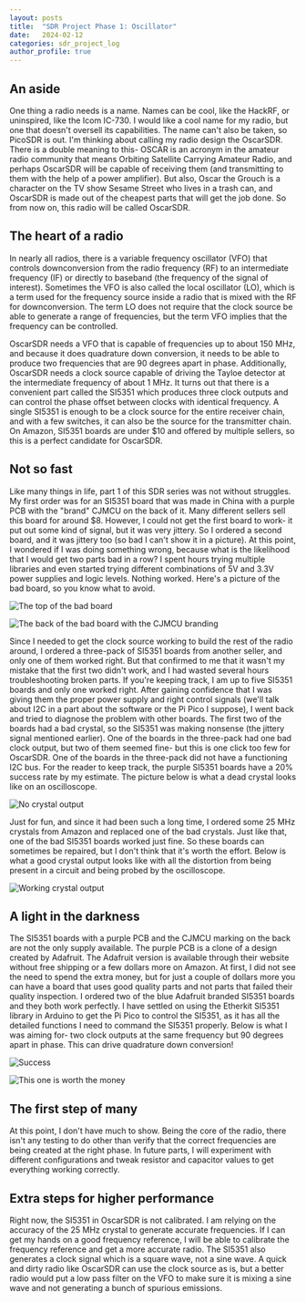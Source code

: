 ```yaml
---
layout: posts
title:  "SDR Project Phase 1: Oscillator"
date:   2024-02-12
categories: sdr_project_log
author_profile: true
---
```


## An aside
One thing a radio needs is a name.  Names can be cool, like the HackRF, or uninspired, like the Icom IC-730.  I would like a cool name for my radio, but one that doesn't oversell its capabilities.  The name can't also be taken, so PicoSDR is out.  I'm thinking about calling my radio design the OscarSDR.  There is a double meaning to this- OSCAR is an acronym in the amateur radio community that means Orbiting Satellite Carrying Amateur Radio, and perhaps OscarSDR will be capable of receiving them (and transmitting to them with the help of a power amplifier).  But also, Oscar the Grouch is a character on the TV show Sesame Street who lives in a trash can, and OscarSDR is made out of the cheapest parts that will get the job done.  So from now on, this radio will be called OscarSDR.

## The heart of a radio
In nearly all radios, there is a variable frequency oscillator (VFO) that controls downconversion from the radio frequency (RF) to an intermediate frequency (IF) or directly to baseband (the frequency of the signal of interest).  Sometimes the VFO is also called the local oscillator (LO), which is a term used for the frequency source inside a radio that is mixed with the RF for downconversion.  The term LO does not require that the clock source be able to generate a range of frequencies, but the term VFO implies that the frequency can be controlled.

OscarSDR needs a VFO that is capable of frequencies up to about 150 MHz, and because it does quadrature down conversion, it needs to be able to produce two frequencies that are 90 degrees apart in phase.  Additionally, OscarSDR needs a clock source capable of driving the Tayloe detector at the intermediate frequency of about 1 MHz.  It turns out that there is a convenient part called the SI5351 which produces three clock outputs and can control the phase offset between clocks with identical frequency.  A single SI5351 is enough to be a clock source for the entire receiver chain, and with a few switches, it can also be the source for the transmitter chain.  On Amazon, SI5351 boards are under $10 and offered by multiple sellers, so this is a perfect candidate for OscarSDR.

## Not so fast
Like many things in life, part 1 of this SDR series was not without struggles.  My first order was for an SI5351 board that was made in China with a purple PCB with the "brand" CJMCU on the back of it.  Many different sellers sell this board for around $8.  However, I could not get the first board to work- it put out some kind of signal, but it was very jittery.  So I ordered a second board, and it was jittery too (so bad I can't show it in a picture).  At this point, I wondered if I was doing something wrong, because what is the likelihood that I would get two parts bad in a row?  I spent hours trying multiple libraries and even started trying different combinations of 5V and 3.3V power supplies and logic levels.  Nothing worked.  Here's a picture of the bad board, so you know what to avoid.

![The top of the bad board](/assets/images/phase1/BadBoard1.png)

![The back of the bad board with the CJMCU branding](/assets/images/phase1/BadBoard2.png)


Since I needed to get the clock source working to build the rest of the radio around, I ordered a three-pack of SI5351 boards from another seller, and only one of them worked right.  But that confirmed to me that it wasn't my mistake that the first two didn't work, and I had wasted several hours troubleshooting broken parts.  If you're keeping track, I am up to five SI5351 boards and only one worked right.  After gaining confidence that I was giving them the proper power supply and right control signals (we'll talk about I2C in a part about the software or the Pi Pico I suppose), I went back and tried to diagnose the problem with other boards.  The first two of the boards had a bad crystal, so the SI5351 was making nonsense (the jittery signal mentioned earlier).  One of the boards in the three-pack had one bad clock output, but two of them seemed fine- but this is one click too few for OscarSDR.  One of the boards in the three-pack did not have a functioning I2C bus.  For the reader to keep track, the purple SI5351 boards have a 20% success rate by my estimate.  The picture below is what a dead crystal looks like on an oscilloscope.

![No crystal output](/assets/images/phase1/NoClock.jpg)

Just for fun, and since it had been such a long time, I ordered some 25 MHz crystals from Amazon and replaced one of the bad crystals.  Just like that, one of the bad SI5351 boards worked just fine.  So these boards can sometimes be repaired, but I don't think that it's worth the effort.  Below is what a good crystal output looks like with all the distortion from being present in a circuit and being probed by the oscilloscope.

![Working crystal output](/assets/images/phase1/GoodClock.jpg)

## A light in the darkness
The SI5351 boards with a purple PCB and the CJMCU marking on the back are not the only supply available.  The purple PCB is a clone of a design created by Adafruit.  The Adafruit version is available through their website without free shipping or a few dollars more on Amazon.  At first, I did not see the need to spend the extra money, but for just a couple of dollars more you can have a board that uses good quality parts and not parts that failed their quality inspection.  I ordered two of the blue Adafruit branded SI5351 boards and they both work perfectly.  I have settled on using the Etherkit SI5351 library in Arduino to get the Pi Pico to control the SI5351, as it has all the detailed functions I need to command the SI5351 properly.  Below is what I was aiming for- two clock outputs at the same frequency but 90 degrees apart in phase.  This can drive quadrature down conversion!

![Success](/assets/images/phase1/success.jpg)

![This one is worth the money](/assets/images/phase1/GoodBoard.png)

## The first step of many
At this point, I don't have much to show.  Being the core of the radio, there isn't any testing to do other than verify that the correct frequencies are being created at the right phase.  In future parts, I will experiment with different configurations and tweak resistor and capacitor values to get everything working correctly.

## Extra steps for higher performance
Right now, the SI5351 in OscarSDR is not calibrated. I am relying on the accuracy of the 25 MHz crystal to generate accurate frequencies.  If I can get my hands on a good frequency reference, I will be able to calibrate the frequency reference and get a more accurate radio.  The SI5351 also generates a clock signal which is a square wave, not a sine wave.  A quick and dirty radio like OscarSDR can use the clock source as is, but a better radio would put a low pass filter on the VFO to make sure it is mixing a sine wave and not generating a bunch of spurious emissions.
